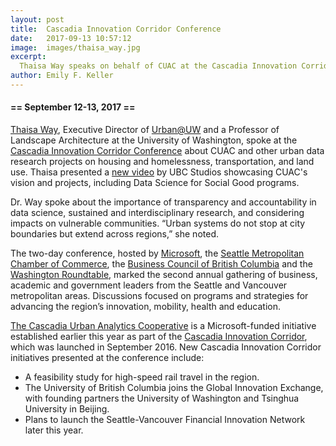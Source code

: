 ```yaml
---
layout: post
title:  Cascadia Innovation Corridor Conference
date:   2017-09-13 10:57:12
image:  images/thaisa_way.jpg
excerpt:
  Thaisa Way speaks on behalf of CUAC at the Cascadia Innovation Corridor Conference
author: Emily F. Keller
---
```


#### == September 12-13, 2017 ==

[Thaisa Way](http://larch.be.washington.edu/people/thaisa-way/), Executive Director of [Urban@UW](http://urban.uw.edu/) and a Professor of Landscape Architecture at the University of Washington, spoke at the [Cascadia Innovation Corridor Conference](https://www.seattlechamber.com/home/events/events-detail/2017/09/12/default-calendar/cascadia-innovation-corridor-conference) about CUAC and other urban data research projects on housing and homelessness, transportation, and land use. Thaisa presented a [new video](https://www.youtube.com/watch?time_continue=1&v=RWGm4q0bq6I) by UBC Studios showcasing CUAC's vision and projects, including Data Science for Social Good programs.

Dr. Way spoke about the importance of transparency and accountability in data science, sustained and interdisciplinary research, and considering impacts on vulnerable communities. “Urban systems do not stop at city boundaries but extend across regions,” she noted. 

The two-day conference, hosted by [Microsoft](https://www.microsoft.com/en-us/), the [Seattle Metropolitan Chamber of Commerce](https://www.seattlechamber.com/home), the [Business Council of British Columbia](https://www.microsoft.com/en-us/) and the [Washington Roundtable](http://www.waroundtable.com/), marked the second annual gathering of business, academic and government leaders from the Seattle and Vancouver metropolitan areas. Discussions focused on programs and strategies for advancing the region’s innovation, mobility, health and education.

[The Cascadia Urban Analytics Cooperative](http://www.washington.edu/news/2017/02/23/universities-establish-joint-center-to-use-data-for-social-good-in-cascadia-region/) is a Microsoft-funded initiative established earlier this year as part of the [Cascadia Innovation Corridor](https://news.microsoft.com/2017/09/12/new-partnerships-advance-the-cascadia-innovation-corridor/), which was launched in September 2016. New Cascadia Innovation Corridor initiatives presented at the conference include:
* A feasibility study for high-speed rail travel in the region.
* The University of British Columbia joins the Global Innovation Exchange, with founding partners the University of Washington and Tsinghua University in Beijing.
* Plans to launch the Seattle-Vancouver Financial Innovation Network later this year.
